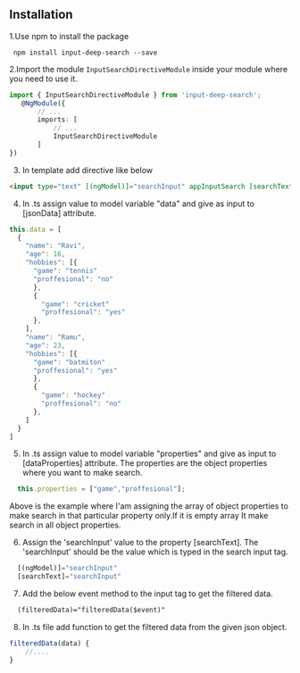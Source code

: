 ## Installation

1.Use npm to install the package

 ```terminal
  npm install input-deep-search --save
 ```

2.Import the module `InputSearchDirectiveModule` inside your module where you need to use it.

 ```typescript
import { InputSearchDirectiveModule } from 'input-deep-search'; 
    @NgModule({
        // ...
        imports: [
            // ...
            InputSearchDirectiveModule
        ]
})
 ```

3. In template add directive like below

```html
<input type="text" [(ngModel)]="searchInput" appInputSearch [searchText]="searchInput" [jsonData]=data [dataProperties]=properties (filteredData)="filteredData($event)">
```
4. In .ts assign value to model variable "data" and give as input to [jsonData] attribute.
  ```typescript
  this.data = [
    {
      "name": "Ravi",
      "age": 16,
      "hobbies": [{
        "game": "tennis"
        "proffesional": "no"
        },
        {
          "game": "cricket"
          "proffesional": "yes"
        },
      ],
      "name": "Ramu",
      "age": 23,
      "hobbies": [{
        "game": "batmiton"
        "proffesional": "yes"
        },
        {
          "game": "hockey"
          "proffesional": "no"
        },
      ]
    }
  ]
  ```

5. In .ts assign value to model variable "properties" and give as input to [dataProperties] attribute. The properties are the object properties where you want to make search.
  ```typescript
    this.properties = ["game","proffesional"];
  ```

Above is the example where I'am assigning the array of object properties to make search in that particular property only.If it is empty array It make search in all object properties. 

6. Assign the 'searchInput' value to the property [searchText]. The 'searchInput' should be the value which is typed in the search input tag.

```typescript
  [(ngModel)]="searchInput"
  [searchText]="searchInput"
```

7. Add the below event method to the input tag to get the filtered data.

```html
  (filteredData)="filteredData($event)"
```

8. In .ts file add function to get the filtered data from the given json object.

```typescript
filteredData(data) {
    //....
}
```